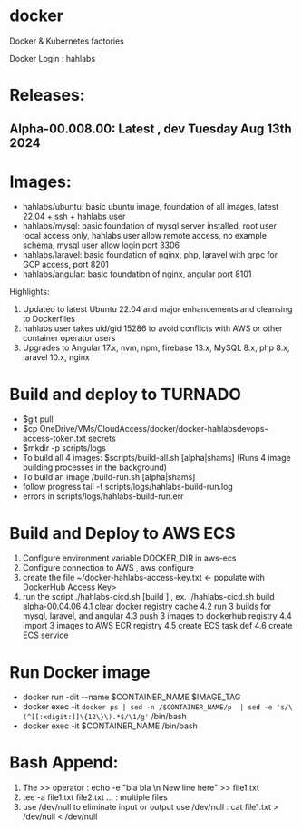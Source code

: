 # docker
Docker &amp; Kubernetes factories

Docker Login : hahlabs

# Releases:
## Alpha-00.008.00: Latest , dev Tuesday Aug 13th 2024
# Images:
 - hahlabs/ubuntu: basic ubuntu image, foundation of all images, latest 22.04 + ssh + hahlabs user
 - hahlabs/mysql: basic foundation of mysql server installed, root user local access only, hahlabs user allow remote access, no example schema, mysql user allow login port 3306
 - hahlabs/laravel: basic foundation of nginx, php, laravel with grpc for GCP access, port 8201
 - hahlabs/angular: basic foundation of nginx, angular port 8101

 
Highlights:
1. Updated to latest Ubuntu 22.04 and major enhancements and cleansing to Dockerfiles
2. hahlabs user takes uid/gid 15286 to avoid conflicts with AWS or other container operator users
3. Upgrades to Angular 17.x, nvm, npm, firebase 13.x, MySQL 8.x, php 8.x, laravel 10.x, nginx


# Build and deploy to TURNADO
- $git pull
- $cp OneDrive/VMs/CloudAccess/docker/docker-hahlabsdevops-access-token.txt secrets
- $mkdir -p scripts/logs
- To build all 4 images: $scripts/build-all.sh [alpha|shams] (Runs 4 image building processes in the background)
- To build an image <image>/build-run.sh [alpha|shams]
- follow progress tail -f scripts/logs/hahlabs-build-run.log
- errors in scripts/logs/hahlabs-build-run.err

# Build and Deploy to AWS ECS
1. Configure environment variable DOCKER_DIR in aws-ecs
2. Configure connection to AWS , aws configure
3. create the file ~/docker-hahlabs-access-key.txt <- populate with DockerHub Access Key>
4. run the script ./hahlabs-cicd.sh [build <tag>] , ex. ./hahlabs-cicd.sh build alpha-00.04.06
  4.1 clear docker registry cache
  4.2 run 3 builds for mysql, laravel, and angular
  4.3 push 3 images to dockerhub registry
  4.4 import 3 images to AWS ECR registry
  4.5 create ECS task def
  4.6 create ECS service
  

# Run Docker image
- docker run -dit       --name $CONTAINER_NAME $IMAGE_TAG
- docker exec -it `docker ps | sed -n /$CONTAINER_NAME/p  | sed -e 's/\(^[[:xdigit:]]\{12\}\).*$/\1/g'` /bin/bash
- docker exec -it $CONTAINER_NAME /bin/bash

 # Bash Append:
 1. The >> operator : echo -e "bla bla \n New line here" >> file1.txt
 2. tee -a file1.txt file2.txt ... : multiple files
 3. use /dev/null to eliminate input or output use /dev/null : cat file1.txt > /dev/null < /dev/null